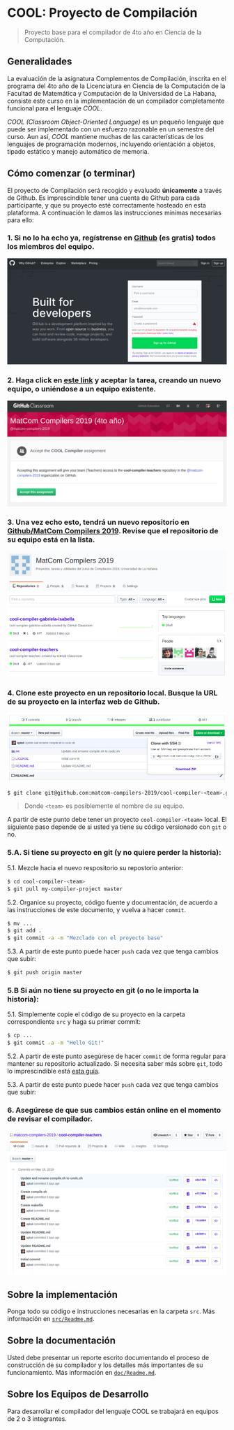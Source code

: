 # COOL: Proyecto de Compilación

> Proyecto base para el compilador de 4to año en Ciencia de la Computación.

## Generalidades

La evaluación de la asignatura Complementos de Compilación, inscrita en el programa del 4to año de la Licenciatura en Ciencia de la Computación de la Facultad de Matemática y Computación de la
Universidad de La Habana, consiste este curso en la implementación de un compilador completamente
funcional para el lenguaje _COOL_.

_COOL (Classroom Object-Oriented Language)_ es un pequeño lenguaje que puede ser implementado con un esfuerzo razonable en un semestre del curso. Aun así, _COOL_ mantiene muchas de las características de los lenguajes de programación modernos, incluyendo orientación a objetos, tipado estático y manejo automático de memoria.

## Cómo comenzar (o terminar)

El proyecto de Compilación será recogido y evaluado **únicamente** a través de Github. Es imprescindible tener una cuenta de Github para cada participante, y que su proyecto esté correctamente hosteado en esta plataforma. A continuación le damos las instrucciones mínimas necesarias para ello:

### 1. Si no lo ha echo ya, regístrense en [Github](https://github.com) (es gratis) todos los miembros del equipo.

![](img/img1.png)

### 2. Haga click en [este link](https://classroom.github.com/g/QrlsVQA4) y aceptar la tarea, creando un nuevo equipo, o uniéndose a un equipo existente.

![](img/img2.png)

### 3. Una vez echo esto, tendrá un nuevo repositorio en [Github/MatCom Compilers 2019](https://github.com/matcom-compilers-2019). Revise que el repositorio de su equipo está en la lista.

![](img/img3.png)

### 4. Clone este proyecto en un repositorio local. Busque la URL de su proyecto en la interfaz web de Github.

![](img/img4.png)

```bash
$ git clone git@github.com:matcom-compilers-2019/cool-compiler-<team>.git
```

> Donde `<team>` es posiblemente el nombre de su equipo.

A partir de este punto debe tener un proyecto `cool-compiler-<team>` local.
El siguiente paso depende de si usted ya tiene su código versionado con `git` o no.

### 5.A. Si tiene su proyecto en git (y no quiere perder la historia):

5.1. Mezcle hacia el nuevo respositorio su repostorio anterior:

```bash
$ cd cool-compiler-<team>
$ git pull my-compiler-project master
```

5.2. Organice su proyecto, código fuente y documentación, de acuerdo a las instrucciones de este documento, y vuelva a hacer `commit`.

```bash
$ mv ...
$ git add .
$ git commit -a -m "Mezclado con el proyecto base"
```

5.3. A partir de este punto puede hacer `push` cada vez que tenga cambios que subir:

```bash
$ git push origin master
```

### 5.B Si aún no tiene su proyecto en git (o no le importa la historia):

5.1. Simplemente copie el código de su proyecto en la carpeta correspondiente `src` y haga su primer commit:

```bash
$ cp ...
$ git commit -a -m "Hello Git!"
```

5.2. A partir de este punto asegúrese de hacer `commit` de forma regular para mantener su repositorio actualizado. Si necesita saber más sobre `git`, todo lo imprescindible está [esta guía](doc/github-git-cheat-sheet.pdf).

5.3. A partir de este punto puede hacer `push` cada vez que tenga cambios que subir:

### 6. Asegúrese de que sus cambios están online en el momento de revisar el compilador.

![](img/img5.png)

## Sobre la implementación

Ponga todo su código e instrucciones necesarias en la carpeta `src`. Más información en [`src/Readme.md`](src/Readme.md).

## Sobre la documentación

Usted debe presentar un reporte escrito documentando el proceso de construcción de su compilador y los detalles más importantes de su funcionamiento. Más información en [`doc/Readme.md`](doc/Readme.md).

## Sobre los Equipos de Desarrollo

Para desarrollar el compilador del lenguaje COOL se trabajará en equipos de 2 o 3 integrantes.
